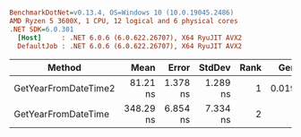 ``` ini

BenchmarkDotNet=v0.13.4, OS=Windows 10 (10.0.19045.2486)
AMD Ryzen 5 3600X, 1 CPU, 12 logical and 6 physical cores
.NET SDK=6.0.301
  [Host]     : .NET 6.0.6 (6.0.622.26707), X64 RyuJIT AVX2
  DefaultJob : .NET 6.0.6 (6.0.622.26707), X64 RyuJIT AVX2


```
|               Method |      Mean |    Error |   StdDev | Rank |   Gen0 | Allocated |
|--------------------- |----------:|---------:|---------:|-----:|-------:|----------:|
| GetYearFromDateTime2 |  81.21 ns | 1.378 ns | 1.289 ns |    1 | 0.0191 |     160 B |
|  GetYearFromDateTime | 348.29 ns | 6.854 ns | 7.334 ns |    2 |      - |         - |
